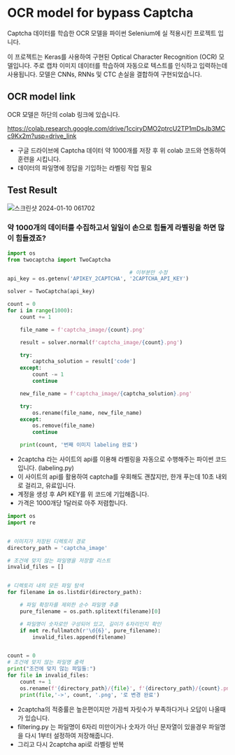 # OCR model for bypass Captcha

Captcha 데이터를 학습한 OCR 모델을 파이썬 Selenium에 실 적용시킨 프로젝트 입니다.

이 프로젝트는 Keras를 사용하여 구현된 Optical Character Recognition (OCR) 모델입니다.
주로 캡챠 이미지 데이터를 학습하여 자동으로 텍스트를 인식하고 입력하는데 사용됩니다. 모델은 CNNs, RNNs 및 CTC 손실을 결합하여 구현되었습니다.



## OCR model link
OCR 모델은 하단의 colab 링크에 있습니다.

https://colab.research.google.com/drive/1cciryDMO2ptrcU2TP1mDsJb3MCc9Kx2m?usp=drive_link
* 구글 드라이브에 Captcha 데이터 약 1000개를 저장 후 위 colab 코드와 연동하여 훈련을 시킵니다.
* 데이터의 파일명에 정답을 기입하는 라벨링 작업 필요

## Test Result

![스크린샷 2024-01-10 061702](https://github.com/DongSeonJin/OCR_model_for_captcha/assets/129161266/227dac8c-5102-4267-a1a2-ca6d26bf3fc4)



### 약 1000개의 데이터를 수집하고서 일일이 손으로 힘들게 라벨링을 하면 많이 힘들겠죠?
```python
import os
from twocaptcha import TwoCaptcha

                                       # 이부분만 수정
api_key = os.getenv('APIKEY_2CAPTCHA', '2CAPTCHA_API_KEY')

solver = TwoCaptcha(api_key)

count = 0
for i in range(1000):
    count += 1

    file_name = f'captcha_image/{count}.png'

    result = solver.normal(f'captcha_image/{count}.png')

    try:
        captcha_solution = result['code']
    except:
        count -= 1
        continue

    new_file_name = f'captcha_image/{captcha_solution}.png'

    try:
        os.rename(file_name, new_file_name)
    except:
        os.remove(file_name)
        continue

    print(count, '번째 이미지 labeling 완료')
```
* 2captcha 라는 사이트의 api를 이용해 라벨링을 자동으로 수행해주는 파이썬 코드입니다. (labeling.py)
* 이 사이트의 api를 활용하여 captcha를 우회해도 괜찮지만, 한개 푸는데 10초 내외로 걸리고, 유료입니다. 
* 계정을 생성 후 API KEY를 위 코드에 기입해줍니다.
* 가격은 1000개당 1달러로 아주 저렴합니다.

```python
import os
import re


# 이미지가 저장된 디렉토리 경로
directory_path = 'captcha_image'

# 조건에 맞지 않는 파일명을 저장할 리스트
invalid_files = []


# 디렉토리 내의 모든 파일 탐색
for filename in os.listdir(directory_path):

    # 파일 확장자를 제외한 순수 파일명 추출
    pure_filename = os.path.splitext(filename)[0]

    # 파일명이 숫자로만 구성되어 있고, 길이가 6자리인지 확인
    if not re.fullmatch(r'\d{6}', pure_filename):
        invalid_files.append(filename)


count = 0
# 조건에 맞지 않는 파일명 출력
print("조건에 맞지 않는 파일들:")
for file in invalid_files:
    count += 1
    os.rename(f'{directory_path}/{file}', f'{directory_path}/{count}.png')
    print(file,'->', count, '.png', '로 변경 완료')

```
* 2captcha의 적중률은 높은편이지만 가끔씩 자릿수가 부족하다거나 오답이 나올때가 있습니다.
* filtering.py 는 파일명이 6자리 미만이거나 숫자가 아닌 문자열이 있을경우 파일명을 다시 1부터 설정하여 저장해줍니다.
* 그리고 다시 2captcha api로 라벨링 반복
